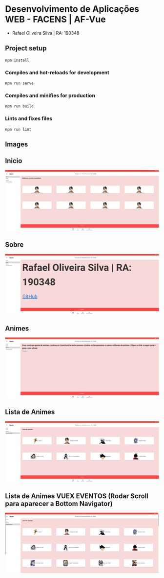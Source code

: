 # Desenvolvimento de Aplicações WEB - FACENS | AF-Vue

- Rafael Oliveira Silva | RA: 190348

## Project setup

```
npm install
```

### Compiles and hot-reloads for development

```
npm run serve
```

### Compiles and minifies for production

```
npm run build
```

### Lints and fixes files

```
npm run lint
```

## Images

## Inicio

![Screenshot](Images/Inicio.png)

## Sobre

![Screenshot](Images/Sobre.png)

## Animes

![Screenshot](Images/Animes.png)

## Lista de Animes

![Screenshot](Images/AnimeList.png)

## Lista de Animes VUEX EVENTOS (Rodar Scroll para aparecer a Bottom Navigator)

![Screenshot](Images/AnimeListEvent.png)